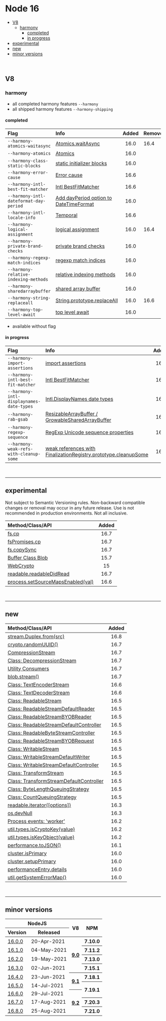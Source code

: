 # Node 16


* [V8](#v8)
  * [harmony](#harmony)
    * [completed](#completed)
    * [in progress](#in-progress)
* [experimental](#experimental)
* [new](#new)
* [minor versions](#minor-versions)

<br>

## V8

### harmony

- all completed harmony features `--harmony`
- all shipped harmony features `--harmony-shipping`

#### completed

| Flag                                   | Info                                                                                            | Added | Removed* |
| :------------------------------------- | :---------------------------------------------------------------------------------------------- | :---: | :------- |
| `--harmony-atomics-waitasync`          | [Atomics.waitAsync](https://github.com/tc39/proposal-atomics-wait-async)                        | 16.0  | 16.4     |
| `--harmony-atomics`                    | [Atomics]()                                                                                     | 16.0  |
| `--harmony-class-static-blocks`        | [static initializer blocks]()                                                                   | 16.0  |
| `--harmony-error-cause`                | [Error cause](https://github.com/tc39/proposal-error-cause)                                     | 16.6  |
| `--harmony-intl-best-fit-matcher`      | [Intl BestFitMatcher](https://tc39.es/ecma402/#sec-bestfitmatcher)                              | 16.6  |          |
| `--harmony-intl-dateformat-day-period` | [Add dayPeriod option to DateTimeFormat](https://github.com/tc39/proposal-intl-duration-format) | 16.0  |
| `--harmony-intl-locale-info`           | [Temporal](https://github.com/tc39/proposal-temporal)                                           | 16.6  |          |
| `--harmony-logical-assignment`         | [logical assignment](https://github.com/tc39/proposal-logical-assignment)                       | 16.0  | 16.4     |
| `--harmony-private-brand-checks`       | [private brand checks]()                                                                        | 16.0  |
| `--harmony-regexp-match-indices`       | [regexp match indices](https://github.com/tc39/proposal-regexp-match-indices)                   | 16.0  |
| `--harmony-relative-indexing-methods`  | [relative indexing methods]()                                                                   | 16.0  |
| `--harmony-sharedarraybuffer`          | [shared array buffer](https://github.com/tc39/ecmascript_sharedmem)                             | 16.0  |
| `--harmony-string-replaceall`          | [String.prototype.replaceAll](https://github.com/tc39/proposal-string-replaceall)               | 16.0  | 16.6     |
| `--harmony-top-level-await`            | [top level await](https://github.com/tc39/proposal-top-level-await)                             | 16.0  |          |


* available without flag

#### in progress

| Flag                                     | Info                                                                                                         | Added | Promoted |
| :--------------------------------------- | :----------------------------------------------------------------------------------------------------------- | :---: | :------- |
| `--harmony-import-assertions`            | [import assertions](https://github.com/tc39/proposal-import-assertions)                                      | 16.0  |
| `--harmony-intl-best-fit-matcher`        | [Intl BestFitMatcher](https://tc39.es/ecma402/#sec-bestfitmatcher)                                           | 16.3  | 16.6     |
| `--harmony-intl-displaynames-date-types` | [Intl.DisplayNames date types](https://github.com/tc39/intl-displaynames-v2)                                 | 16.0  |
| `--harmony-rab-gsab`                     | [ResizableArrayBuffer / GrowableSharedArrayBuffer](https://github.com/tc39/proposal-resizablearraybuffer)    | 16.6  |
| `--harmony-regexp-sequence`              | [RegExp Unicode sequence properties](https://github.com/tc39/proposal-regexp-unicode-sequence-properties)    | 16.0  |
| `--harmony-weak-refs-with-cleanup-some`  | [weak references with FinalizationRegistry.prototype.cleanupSome](https://github.com/tc39/proposal-weakrefs) | 16.0  |


<br><hr>

## experimental

Not subject to Semantic Versioning rules. Non-backward compatible changes or removal may occur in any future release. Use is not recommended in production environments. Not all inclusive.

| Method/Class/API                                                                                         | Added |
| :------------------------------------------------------------------------------------------------------- | :---: |
| [fs.cp](https://nodejs.org/dist/latest-v16.x/docs/api/fs.html#fs_fs_cp_src_dest_options_callback)        | 16.7  |
| [fsPromises.cp](https://nodejs.org/dist/latest-v16.x/docs/api/fs.html#fs_fspromises_cp_src_dest_options) | 16.7  |
| [fs.copySync](https://nodejs.org/dist/latest-v16.x/docs/api/fs.html#fs_fs_cpsync_src_dest_options)       | 16.7  |
| [Buffer Class Blob](https://nodejs.org/dist/latest-v16.x/docs/api/all.html#buffer_class_blob)            | 15.7  |
| [WebCrypto](https://nodejs.org/dist/latest-v16.x/docs/api/webcrypto.html#webcrypto_web_crypto_api)       |  15   |
| [readable.readableDidRead]()                                                                             | 16.7  |
| [process.setSourceMapsEnabled(val)]()                                                                    | 16.6  |


<br><hr>

## new

| Method/Class/API                            | Added |
| :------------------------------------------ | :---: |
| [stream.Duplex.from(src)]()                 | 16.8  |
| [crypto.randomUUID()]()                     | 16.7  |
| [CompressionStream]()                       | 16.7  |
| [Class: DecompressionStream]()              | 16.7  |
| [Utility Consumers]()                       | 16.7  |
| [blob.stream()]()                           | 16.7  |
| [Class: TextEncoderStream]()                | 16.6  |
| [Class: TextDecoderStream]()                | 16.6  |
| [Class: ReadableStream]()                   | 16.5  |
| [Class: ReadableStreamDefaultReader]()      | 16.5  |
| [Class: ReadableStreamBYOBReader]()         | 16.5  |
| [Class: ReadableStreamDefaultController]()  | 16.5  |
| [Class: ReadableByteStreamController]()     | 16.5  |
| [Class: ReadableStreamBYOBRequest]()        | 16.5  |
| [Class: WritableStream]()                   | 16.5  |
| [Class: WritableStreamDefaultWriter]()      | 16.5  |
| [Class: WritableStreamDefaultController]()  | 16.5  |
| [Class: TransformStream]()                  | 16.5  |
| [Class: TransformStreamDefaultController]() | 16.5  |
| [Class: ByteLengthQueuingStrategy]()        | 16.5  |
| [Class: CountQueuingStrategy]()             | 16.5  |
| [readable.iterator([options])]()            | 16.3  |
| [os.devNull]()                              | 16.3  |
| [Process events: 'worker']()                | 16.2  |
| [util.types.isCryptoKey(value)]()           | 16.2  |
| [util.types.isKeyObject(value)]()           | 16.2  |
| [performance.toJSON()]()                    | 16.1  |
| [cluster.isPrimary]()                       | 16.0  |
| [cluster.setupPrimary]()                    | 16.0  |
| [performanceEntry.details]()                | 16.0  |
| [util.getSystemErrorMap()]()                | 16.0  |


<br><hr>

## minor versions

<table>
    <thead>
        <tr>
            <th colspan="2">NodeJS</th>
            <th rowspan="2" style="text-align: center">V8</th>
            <th rowspan="2">NPM</th>
        </tr>
        <tr>
            <th>Version</th>
            <th>Released</th>
        </tr>
    </thead>
    <tbody>
        <tr>
            <td>
                <a href="https://github.com/nodejs/node/releases/tag/v16.0.0">16.0.0</a>
            </td>
            <td>20-Apr-2021</td>
            <th rowspan="4">
                <a href="https://github.com/begin-again/nodejs-releases/blob/set-up/v8-releases/releases.md#90">9.0</a>
            </th>
            <th>7.10.0</th>
        </tr>
        <tr>
            <td>
                <a href="https://github.com/nodejs/node/releases/tag/v16.1.0">16.1.0</a>
            </td>
            <td>04-May-2021</td>
            <th rowspan="1">7.11.2</th>
        </tr>
        <tr>
            <td>
                <a href="https://github.com/nodejs/node/releases/tag/v16.2.0">16.2.0</a>
            </td>
            <td>19-May-2021</td>
            <th rowspan="1">7.13.0</th>
        </tr>
        <tr>
            <td>
                <a href="https://github.com/nodejs/node/releases/tag/v16.3.0">16.3.0</a>
            </td>
            <td>02-Jun-2021</td>
            <th rowspan="1">7.15.1</th>
        </tr>
        <tr>
            <td>
                <a href="https://github.com/nodejs/node/releases/tag/v16.4.0">16.4.0</a>
            </td>
            <td>23-Jun-2021</td>
            <th rowspan="2">
                <a href="https://github.com/begin-again/nodejs-releases/blob/set-up/v8-releases/releases.md#91">9.1</a>
            </th>
            <th>7.18.1</th>
        </tr>
        <tr>
            <td>
                <a href="https://github.com/nodejs/node/releases/tag/v16.5.0">16.5.0</a>
            </td>
            <td>14-Jul-2021</td>
            <th rowspan="2">7.19.1</th>
        </tr>
        <tr>
            <td>
                <a href="https://github.com/nodejs/node/releases/tag/v16.6.0">16.6.0</a>
            </td>
            <td>29-Jul-2021</td>
            <th rowspan="3">
                <a href="https://github.com/begin-again/nodejs-releases/blob/set-up/v8-releases/releases.md#92">9.2</a>
            </th>
        </tr>
        <tr>
            <td>
                <a href="https://github.com/nodejs/node/releases/tag/v16.7.0">16.7.0</a>
            </td>
            <td>17-Aug-2021</td>
            <th>7.20.3</th>
        </tr>
        <tr>
            <td>
                <a href="https://github.com/nodejs/node/releases/tag/v16.8.0">16.8.0</a>
            </td>
            <td>25-Aug-2021</td>
            <th>7.21.0</th>
        </tr>
    </tbody>
</table>
